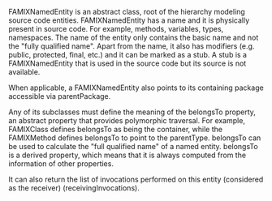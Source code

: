 FAMIXNamedEntity is an abstract class, root of the hierarchy modeling source code entities. FAMIXNamedEntity has a name and it is physically present in source code. For example, methods, variables, types, namespaces. The name of the entity only contains the basic name and not the "fully qualified name". Apart from the name, it also has modifiers (e.g. public, protected, final, etc.) and it can be marked as a stub. A stub is a FAMIXNamedEntity that is used in the source code but its source is not available. 

When applicable, a FAMIXNamedEntity also points to its containing package accessible via parentPackage.

Any of its subclasses must define the meaning of the belongsTo property, an abstract property that provides polymorphic traversal. For example,  FAMIXClass defines belongsTo as being the container, while the FAMIXMethod defines belongsTo to point to the parentType. belongsTo can be used to calculate the "full qualified name" of a named entity. belongsTo is a derived property, which means that it is always computed from the information of other properties.

It can also return the list of invocations performed on this entity (considered as the receiver) (receivingInvocations). 